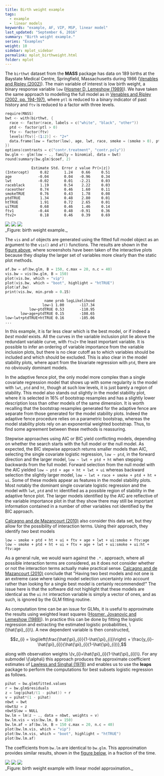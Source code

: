 ```yaml
---
title: Birth weight example
tags:
  - example
  - linear models
keywords: "example, AF, VIP, MSP, linear model"
last_updated: "September 6, 2016"
summary: "Birth weight example."
series: "Examples"
weight: 10
sidebar: mplot_sidebar
permalink: mplot_birthweight.html
folder: mplot
---
```



The `birthwt` dataset from the **MASS** package has data on 189 births at the Baystate Medical Centre, Springfield, Massachusetts during 1986 ([Venables and Ripley (2002)](http://www.springer.com/us/book/9780387954578 "Venables WN, Ripley BD (2002). Modern Applied Statistics with S. Fourth edition. Springer-Verlag, New York.")).  The main variable of  interest is low birth weight, a binary response variable `low` ([Hosmer D, Lemeshow (1989)](http://www.wiley.com/WileyCDA/WileyTitle/productCd-0470582472.html "Hosmer D, Lemeshow S (1989). Applied Logistic Regression. John Wiley & Sons, New York.")).  We have taken the same approach to modelling the full model as in [Venables and Ripley (2002, pp. 194-197)](http://www.springer.com/us/book/9780387954578 "Venables WN, Ripley BD (2002). Modern Applied Statistics with S. Fourth edition. Springer-Verlag, New York."), where `ptl` is reduced to a binary indicator of past history and `ftv` is reduced to a factor with three levels.

```s
require(MASS)
bwt <- with(birthwt, {
  race <- factor(race, labels = c("white", "black", "other"))
  ptd <- factor(ptl > 0)
  ftv <- factor(ftv)
  levels(ftv)[-(1:2)] <- "2+"
  data.frame(low = factor(low), age, lwt, race, smoke = (smoke > 0), ptd, ht = (ht > 0), ui = (ui > 0), ftv)
})
options(contrasts = c("contr.treatment", "contr.poly"))
bw.glm <- glm(low ~ ., family = binomial, data = bwt)
round(summary(bw.glm)$coef, 2)
```

```
            Estimate Std. Error z value Pr(>|z|)
(Intercept)     0.82       1.24    0.66     0.51
age            -0.04       0.04   -0.96     0.34
lwt            -0.02       0.01   -2.21     0.03
raceblack       1.19       0.54    2.22     0.03
raceother       0.74       0.46    1.60     0.11
smokeTRUE       0.76       0.43    1.78     0.08
ptdTRUE         1.34       0.48    2.80     0.01
htTRUE          1.91       0.72    2.65     0.01
uiTRUE          0.68       0.46    1.46     0.14
ftv1           -0.44       0.48   -0.91     0.36
ftv2+           0.18       0.46    0.39     0.69
```

<div id="fig:birthwt">
<img src="images/bwvis.png">
<img src="images/bwboot.png">
<img src="images/bwaf.png">

</div>
_Figure: birth weight example._

The `vis` and `af` objects are generated using the fitted full model object as an argument to the `vis()` and `af()` functions.  The results are shown in the [figure above](#fig:birthwt), where screenshots have been taken of the interactive plots because they display the larger set of variables more clearly than the static plot methods.

```s
af.bw = af(bw.glm, B = 150, c.max = 20, n.c = 40)
vis.bw = vis(bw.glm, B = 150)
plot(vis.bw, which = "vip")
plot(vis.bw, which = "boot", highlight = "htTRUE")
plot(af.bw)
print(vis.bw, min.prob = 0.15)
```

```
                  name prob logLikelihood
                 low~1 1.00       -117.34
           low~ptdTRUE 0.53       -110.95
       low~age+ptdTRUE 0.15       -108.65
low~lwt+ptdTRUE+htTRUE 0.16       -105.06
...
```

In this example, it is far less clear which is the best model, or if indeed a _best model_ exists.  All the curves in the variable inclusion plot lie above the redundant variable curve, with `ftv2+` the least important variable.  It is possible to infer an ordering of variable importance from the variable inclusion plots, but there is no clear cutoff as to which variables should be included and which should be excluded.  This is also clear in the model stability plots, where apart from the bivariate regression with `ptd`, there are no obviously dominant models. 

In the adaptive fence plot, the only model more complex than a single covariate regression model that shows up with some regularity is the model with `lwt`, `ptd` and `ht`, though at such low levels, it is just barely a region of stability.  This model also stands out slightly in the model stability plot, where it is selected in 16% of bootstrap resamples and has a slightly lower description loss than other models of the same dimension.  It is worth recalling that the bootstrap resamples generated for the adaptive fence are separate from those generated for the model stability plots.  Indeed the adaptive fence procedure relies on a parametric bootstrap, whereas the model stability plots rely on an exponential weighted bootstrap.  Thus, to find some agreement between these methods is reassuring.

Stepwise approaches using AIC or BIC yield conflicting models, depending on whether the search starts with the full model or the null model.  As expected, the BIC stepwise approach returns smaller models than AIC, selecting the single covariate logistic regression, `low ~ ptd`, in the forward direction and the larger model, `low ~ lwt + ptd + ht` when stepping backwards from the full model.  Forward selection from the null model with the AIC yielded `low ~ ptd + age + ht + lwt + ui` whereas backward selection the slightly larger model, `low ~ lwt + race + smoke + ptd + ht + ui`.   Some of these models appear as features in the model stability plots.  Most notably the dominant single covariate logistic regression and the model with `lwt`, `ptd` and `ht` identified as a possible region of stability in the adaptive fence plot.  The larger models identified by the AIC are reflective of the variable importance plot in that they show there may still be important information contained in a number of other variables not identified by the BIC approach.

[Calcagno and de Mazancourt (2010)](http://www.jstatsoft.org/v34/i12 "Calcagno V, de Mazancourt C (2010). “glmulti: An R Package for Easy Automated Model Selection with (Generalized) Linear Models.” Journal of Statistical Software, 34(12), 1–29.") also consider this data set, but they allow for the possibility of interaction terms.  Using their approach, they identify _two_ best models

```
low ~ smoke + ptd + ht + ui + ftv + age + lwt + ui:smoke + ftv:age
low ~ smoke + ptd + ht + ui + ftv + age + lwt + ui:smoke + ui:ht + ftv:age
```

As a general rule, we would warn against the `.*.` approach, where all possible interaction terms are considered, as it does not consider whether or not the interaction terms actually make practical sense.  [Calcagno and de Mazancourt (2010)](http://www.jstatsoft.org/v34/i12 "Calcagno V, de Mazancourt C (2010). “glmulti: An R Package for Easy Automated Model Selection with (Generalized) Linear Models.” Journal of Statistical Software, 34(12), 1–29.")  conclude that "Having two best models and not one is an extreme case where taking model selection uncertainty into account rather than looking for a single best model is certainly recommended!"  The issue here is that the software did not highlight that these models are  identical as the `ui:ht` interaction variable is simply a vector of ones, and as such, is ignored by the GLM fitting routine.

As computation time can be an issue for GLMs, it is useful to approximate the results using weighted least squares ([Hosmer, Jovanovic and Lemeshow (1989)](http://doi.org/10.2307/2531779 "Hosmer DW, Jovanovic B, Lemeshow S (1989). “Best Subsets Logistic Regression.” Biometrics, 45(4), 1265–1270.")).  In practice this can be done by fitting the logistic regression and extracting the estimated logistic probabilities, \\(\hat{\pi}\_{i}\\).  A new dependent variable is then constructed,

$$z_{i} = \log\left(\frac{\hat{\pi}_{i}}{1-\hat{\pi}_{i}}\right)  + \frac{y_{i}-\hat{\pi}_{i}}{\hat{\pi}_{i}(1-\hat{\pi}_{i})},$$ 

along with observation weights \\(v\_{i}=\hat{\pi}\_{i}(1-\hat{\pi}\_{i})\\). For any submodel \\(\alpha\\) this approach produces the approximate coefficient estimates of [Lawless and Singhal (1978)](http://doi.org/10.2307/2530022 "Lawless JF, Singhal K (1978). “Efficient Screening of Nonnormal Regression Models.” Biometrics, 34(2), 318–327.") and enables us to use the **leaps** package to perform the computations for best subsets logistic regression as follows.

```s
pihat = bw.glm$fitted.values
r = bw.glm$residuals 
z = log(pihat/(1 - pihat)) + r
v = pihat*(1 - pihat)
nbwt = bwt
nbwt$z = z
nbwt$low = NULL
bw.lm = lm(z ~ ., data = nbwt, weights = v)
bw.lm.vis = vis(bw.lm, B = 150)
bw.lm.af = af(bw.lm, B = 150 c.max = 20, n.c = 40)
plot(bw.lm.vis, which = "vip")
plot(bw.lm.vis, which = "boot", highlight = "htTRUE")
plot(bw.lm.af)
```

The coefficients from `bw.lm`  are identical to `bw.glm`.  This approximation provides similar results, shown in the [figure below](#fig:bwtapprox), in a fraction of the time.

<div id="fig:bwtapprox">
<img src="images/approxvip.png">
<img src="images/approxboot.png">
<img src="images/approxaf.png">

</div>
_Figure: birth weight example with linear model approximation._



